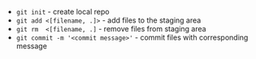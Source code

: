 * `git init` - create local repo
* `git add <[filename, .]>` - add files to the staging area
* `git rm  <[filename, .]` - remove files from staging area
* `git commit -m '<commit message>'` - commit files with corresponding message



